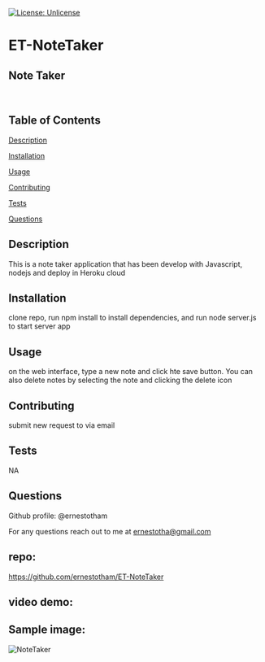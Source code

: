 




[![License: Unlicense](https://img.shields.io/badge/license-Unlicense-blue.svg)](http://unlicense.org/)
# ET-NoteTaker

## **Note Taker**

<br>




## Table of Contents


[Description](#Description)

[Installation](#Installation)

[Usage](#Usage)

[Contributing](#Contributing)

[Tests](#Tests)

[Questions](#Questions)


## <a id="Description"> Description </a> 

This is a note taker application that has been develop with Javascript, nodejs and deploy in Heroku cloud


## <a id="Installation"> Installation </a> 

clone repo, run npm install to install dependencies, and run node server.js to start server app


## <a id="Usage"> Usage </a> 

on the web interface, type a new note and click hte save button. You can also delete notes by selecting the note and clicking the delete icon


## <a id="Contributing"> Contributing </a> 

submit new request to via email


## <a id=Tests> Tests </a> 

NA 





## <a id=Questions> Questions </a> 

Github profile: @ernestotham 




For any questions reach out to me at ernestotha@gmail.com


## repo:
  https://github.com/ernestotham/ET-NoteTaker
## video demo:

## Sample image:

![NoteTaker](https://user-images.githubusercontent.com/23125242/150665615-12ef3a1c-50ef-4caa-88b3-83c4f24e3b5e.jpg)


